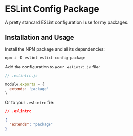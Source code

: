 # ESLint Config Package

A pretty standard ESLint configuration I use for my packages.

## Installation and Usage

Install the NPM package and all its dependencies:

```
npm i -D eslint eslint-config-package
```

Add the configuration to your `.eslintrc.js` file:

```js
// .eslintrc.js

module.exports = {
  extends: 'package'
}
```

Or to your `.eslintrc` file:

```json
// .eslintrc

{
  "extends": "package"
}
```
